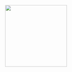 <img src="https://img.hhcdn.ru/photo/605981272.jpeg?t=1664359427&h=9_MNCK_E4fQfdfkpfi1d2A" width="200" />